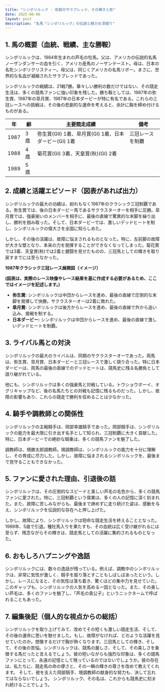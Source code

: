 ```yaml
---
title: "シンボリルック - 悲劇のサラブレッド、その輝きと影"
date: 2025-06-06
layout: post
description: "名馬『シンボリルック』の伝説と魅力を深堀り"
---
```


## 1. 馬の概要（血統、戦績、主な勝鞍）

シンボリルックは、1984年生まれの芦毛の牡馬。父は、アメリカの伝説的名馬ノーザンダンサーの血を引く、アメリカ産馬のノーザンテースト。母は、日本の名牝シンボリクリスティー。母父は、同じくアメリカの名馬リボー。まさに、世界的な名血が凝縮されたサラブレッドであった。

シンボリルックの戦績は、21戦7勝。華々しい勝利の数だけではない、その競走生活は、多くの競馬ファンに強い印象を残した。勝ち鞍としては、1987年の弥生賞、1987年の皐月賞、1987年の日本ダービーが特に有名である。これらの三冠レースへの挑戦は、その後の悲劇的な運命を考えると、余計に胸を締め付けるものがある。

| 年 | 齢 | 主要競走成績 | 備考 |
|---|---|---|---|
| 1987 | 3歳 | 弥生賞(GII) 1着、皐月賞(GI) 1着、日本ダービー(GI) 1着 | 三冠レースを制覇 |
| 1988 | 4歳 | 菊花賞(GI) 3着、天皇賞(秋)(GI) 2着 |  |
| 1989 | 5歳 |  |  |


## 2. 成績と活躍エピソード（図表があれば出力）

シンボリルックの最大の功績は、紛れもなく1987年のクラシック三冠制覇である。弥生賞では、後の日本ダービー馬であるサクラスターオーを相手に圧勝。皐月賞では、強豪揃いのメンバーを相手に、最後の直線で驚異的な末脚を繰り出し、勝利を掴み取った。そして、日本ダービーでは、激しいデッドヒートを制し、シンボリルックの偉大さを全国に知らしめた。

しかし、その後の活躍は、故障に悩まされるものとなった。特に、左前脚の故障が大きな壁となり、本来の力を発揮することができなくなってしまった。菊花賞では3着、天皇賞(秋)では2着と健闘を見せたものの、三冠馬としての輝きを取り戻すまでには至らなかった。

**1987年クラシック三冠レース展開図（イメージ）**

**(図表は、実際のレース映像やレース結果を基に作成する必要があるため、ここではイメージを記述します。)**

* **弥生賞:** シンボリルックは中団からレースを進め、最後の直線で圧倒的な末脚を発揮して快勝。サクラスターオーは2着に敗れた。
* **皐月賞:** シンボリルックは後方からレースを進め、最後の直線で外から追い込み、接戦を制する。
* **日本ダービー:** シンボリルックは中団からレースを進め、最後の直線で激しいデッドヒートを制覇。


## 3. ライバル馬との対決

シンボリルックの最大のライバルは、同期のサクラスターオーであった。両馬は、弥生賞、皐月賞、日本ダービーと三冠レースで激しく競り合った。特に日本ダービーは、両馬の最後の直線でのデッドヒートは、競馬史に残る名勝負として語り継がれている。

他にも、シンボリルックは多くの強豪馬と対戦している。トウショウボーイ、オグリキャップなど、後の名馬たちとの対戦も記憶に残るものだった。しかし、故障の影響もあり、これらの競走で勝利を収めることは少なかった。


## 4. 騎手や調教師との関係性

シンボリルックの主戦騎手は、岡部幸雄騎手であった。岡部騎手は、シンボリルックの能力を最大限に引き出す名手として知られ、三冠制覇に大きく貢献した。特に、日本ダービーでの絶妙な騎乗は、多くの競馬ファンを魅了した。

調教師は、境勝太郎調教師。境調教師は、シンボリルックの能力を十分に理解し、その育成に尽力した。しかし、故障に悩まされるシンボリルックを、最後まで見守ることもできなかった。


## 5. ファンに愛された理由、引退後の話

シンボリルックは、その圧倒的なスピードと美しい芦毛の毛色から、多くの競馬ファンに愛された。特に、三冠制覇という偉業は、多くの人の記憶に深く刻まれた。また、故障に苦しみながらも、最後まで諦めずに走り続けた姿は、感動を与え、シンボリルックを伝説的な存在へと押し上げた。

しかし、故障により、シンボリルックは短命な競走生活を終えることとなった。1989年、5歳で引退。種牡馬入りを果たすも、その血統は広く受け継がれるには至らず、残念ながらその輝きは、競走馬としての活躍に集約されるものとなった。


## 6. おもしろハプニングや逸話

シンボリルックには、数々の逸話が残っている。例えば、調教中のシンボリルックは、非常に気性が激しく、騎手を振り落とすこともしばしばあったという。しかし、レースになると、その気性は落ち着き、驚くほどの集中力を見せていた。このギャップも、シンボリルックの人気を高める一因となった。また、その美しい芦毛は、多くのファンを魅了し、「芦毛の貴公子」というニックネームで呼ばれることもあった。


## 7. 編集後記（個人的な視点からの総括）

シンボリルックを取り上げてみて、改めてその短くも激しい競走生活、そして、その後の運命に思いを馳せました。もし、故障がなければ、どのような活躍を見せていたのか。想像するだけで胸が熱くなります。三冠馬としての輝き、そして、その後の苦悩。シンボリルックは、競馬の厳しさ、そして、その美しさを象徴する馬だったと言えるでしょう。彼の短いながらも強烈な印象は、多くの競馬ファンにとって、永遠の記憶として残っているのではないでしょうか。彼の存在は、私たちに、競走馬の命の儚さと、その一瞬の輝きの尊さを改めて教えてくれます。  そして、彼を支えた岡部騎手、境調教師の献身的な努力も、決して忘れてはならないでしょう。  シンボリルック、その名は、これからも競馬史に刻まれ続けることでしょう。
